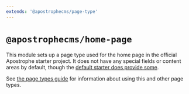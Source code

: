 ```yaml
---
extends: '@apostrophecms/page-type'
---
```


# `@apostrophecms/home-page`

<AposRefExtends :module="$frontmatter.extends" />

This module sets up a page type used for the home page in the official Apostrophe starter project. It does not have any special fields or content areas by default, though the [default starter does provide some](https://github.com/apostrophecms/a3-boilerplate/blob/main/modules/%40apostrophecms/home-page/index.js).

See [the page types guide](/guide/pages.md#activating-page-types) for information about using this and other page types.
